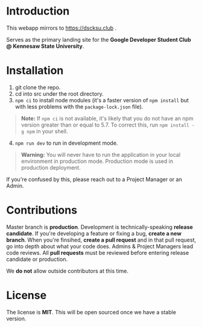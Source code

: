 # Introduction
This webapp mirrors to https://dscksu.club .

Serves as the primary landing site for the **Google Developer Student Club @ Kennesaw State University**. 

# Installation

1. git clone the repo.
2. cd into src under the root directory.
3. ``npm ci`` to install node modules (it's a faster version of ``npm install`` but with less problems with the ``package-lock.json`` file). 
> **Note:** If ``npm ci`` is not available, it's likely that you do not have an npm version greater than or equal to 5.7. To correct this, run ``npm install -g npm`` in your shell.
4. ``npm run dev`` to run in development mode.
> **Warning:** You will never have to run the application in your local environment in production mode. Production mode is used in production deployment.

If you're confused by this, please reach out to a Project Manager or an Admin.

# Contributions

Master branch is **production**. Development is technically-speaking **release candidate**. If you're developing a feature or fixing a bug, **create a new branch**. When you're finsihed, **create a pull request** and in that pull request, go into depth about what your code does. Admins & Project Managers lead code reviews. All **pull requests** must be reviewed before entering release candidate or production. 

We **do not** allow outside contributors at this time.

# License

The license is **MIT**. This will be open sourced once we have a stable version. 
